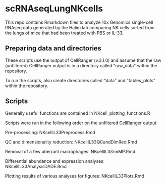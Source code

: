 # scRNAseqLungNKcells

This repo contains Rmarkdown files to analyze 10x Genomics single-cell RNAseq data generated by the Halim lab comparing NK cells sorted from the lungs of mice that had been treated with PBS or IL-33. 

## Preparing data and directories

These scripts use the output of CellRanger (v.3.1.0) and assume that the raw (unfiltered) CellRanger output is in a directory called "raw_data" within the repository.

To run the scripts, also create directories called "data" and "tables_plots" within the repository.

## Scripts

Generally useful functions are contained in 
NKcell_plotting_functions.R

Scripts were run in the following order on the unfiltered CellRanger output.

Pre-processing:
NKcellIL33Preprocess.Rmd

QC and dimensionality reduction:
NKcellIL33QCandDimRed.Rmd

Removal of a few aberrant macrophages:
NKcellIL33rmMP.Rmd

Differential abundance and expression analyses:
NKcellIL33AnalysisDADE.Rmd

Plotting results of various analyses for figures:
NKcellIL33Plots.Rmd
